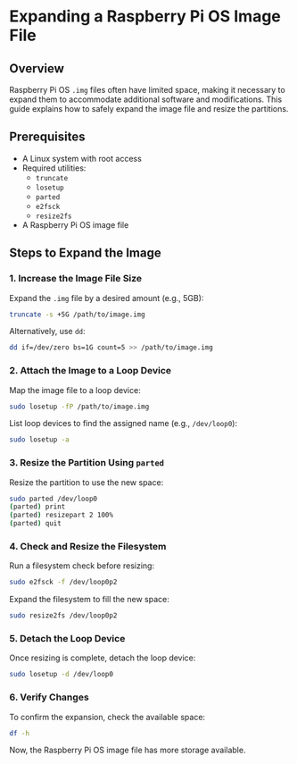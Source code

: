# Expanding a Raspberry Pi OS Image File

## Overview
Raspberry Pi OS `.img` files often have limited space, making it necessary to expand them to accommodate additional software and modifications. This guide explains how to safely expand the image file and resize the partitions.

## Prerequisites
- A Linux system with root access
- Required utilities:
  - `truncate`
  - `losetup`
  - `parted`
  - `e2fsck`
  - `resize2fs`
- A Raspberry Pi OS image file

## Steps to Expand the Image

### 1. Increase the Image File Size
Expand the `.img` file by a desired amount (e.g., 5GB):

```bash
truncate -s +5G /path/to/image.img
```

Alternatively, use `dd`:

```bash
dd if=/dev/zero bs=1G count=5 >> /path/to/image.img
```

### 2. Attach the Image to a Loop Device
Map the image file to a loop device:

```bash
sudo losetup -fP /path/to/image.img
```

List loop devices to find the assigned name (e.g., `/dev/loop0`):

```bash
sudo losetup -a
```

### 3. Resize the Partition Using `parted`
Resize the partition to use the new space:

```bash
sudo parted /dev/loop0
(parted) print
(parted) resizepart 2 100%
(parted) quit
```

### 4. Check and Resize the Filesystem
Run a filesystem check before resizing:

```bash
sudo e2fsck -f /dev/loop0p2
```

Expand the filesystem to fill the new space:

```bash
sudo resize2fs /dev/loop0p2
```

### 5. Detach the Loop Device
Once resizing is complete, detach the loop device:

```bash
sudo losetup -d /dev/loop0
```

### 6. Verify Changes
To confirm the expansion, check the available space:

```bash
df -h
```

Now, the Raspberry Pi OS image file has more storage available.
